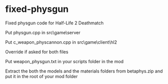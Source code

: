 # fixed-physgun

Fixed physgun code for Half-Life 2 Deathmatch

Put physgun.cpp in src\game\server

Put c_weapon_physcannon.cpp in src\game\client\hl2

Override if asked for both files

Put weapon_physgun.txt in your scripts folder in the mod

Extract the both the models and the materials folders from betaphys.zip and put it in the root of your mod folder
